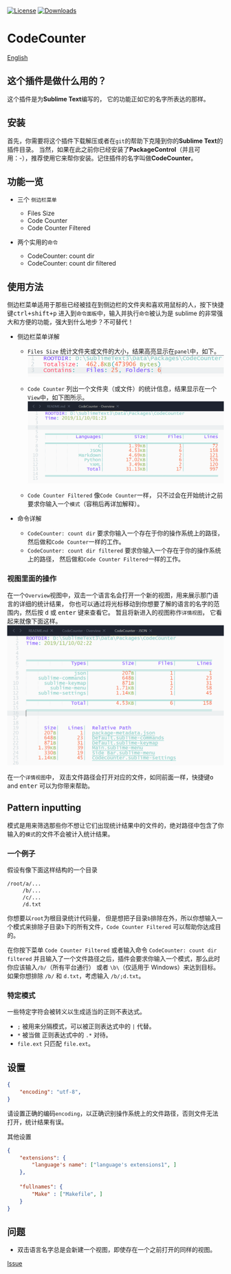 [![License][license-image]](/LICENSE)
[![Downloads][packagecontrol-image]][packagecontrol-link]


# CodeCounter
[English](README.md)

## 这个插件是做什么用的？
这个插件是为**Sublime Text**编写的， 它的功能正如它的名字所表达的那样。


## 安装
首先，你需要将这个插件下载解压或者在`git`的帮助下克隆到你的**Sublime Text**的插件目录。
当然，如果在此之前你已经安装了**PackageControl**（并且可用：-），推荐使用它来帮你安装。记住插件的名字叫做**CodeCounter**。


## 功能一览
- 三个 `侧边栏菜单`
   * Files Size
   * Code Counter
   * Code Counter Filtered

- 两个实用的`命令`
   * CodeCounter: count dir
   * CodeCounter: count dir filtered


## 使用方法

侧边栏菜单适用于那些已经被挂在到侧边栏的文件夹和喜欢用鼠标的人，按下快捷键<kbd>ctrl+shift+p</kbd> 进入到`命令面板`中，输入并执行`命令`被认为是 sublime 的非常强大和方便的功能，强大到什么地步？不可替代！

- 侧边栏菜单详解
    * `Files Size` 统计文件夹或文件的大小，结果高亮显示在`panel`中，如下。
      ![Files size](image/files_size.png)

    * `Code Counter` 列出一个文件夹（或文件）的统计信息，结果显示在一个`View`中，如下图所示。
      ![Overview](image/overview.png)

    * `Code Counter Filtered` 像`Code Counter`一样， 只不过会在开始统计之前要求你输入一个`模式`（容稍后再详加解释）。

- 命令详解
    * `CodeCounter: count dir` 要求你输入一个存在于你的操作系统上的路径，然后做和`Code Counter`一样的工作。
    * `CodeCounter: count dir filtered` 要求你输入一个存在于你的操作系统上的路径， 然后做和`Code Counter Filtered`一样的工作。

### 视图里面的操作
在一个`Overview`视图中，双击一个语言名会打开一个新的视图，用来展示那门语言的详细的统计结果， 你也可以通过将光标移动到你想要了解的语言的名字的范围内，然后按 <kbd>d</kbd> 或 <kbd>enter</kbd> 键来查看它。 暂且将新进入的视图称作`详情视图`， 它看起来就像下面这样。
![Detail](image/detail.png)

在一个`详情视图`中， 双击文件路径会打开对应的文件，如同前面一样，快捷键<kbd>o</kbd> and <kbd>enter</kbd> 可以为你带来帮助。


## Pattern inputting
<!-- 考虑做成相对根目录的路径，因为根目录可能包含了`pattern` -->
模式是用来筛选那些你不想让它们出现统计结果中的文件的，绝对路径中包含了你输入的`模式`的文件不会被计入统计结果。


### 一个例子
假设有像下面这样结构的一个目录
```
/root/a/...
     /b/...
     /c/...
     /d.txt
```
你想要以`root`为根目录统计代码量， 但是想把子目录`b`排除在外，所以你想输入一个模式来排除子目录`b`下的所有文件，`Code Counter Filtered` 可以帮助你达成目的。

在你按下菜单 `Code Counter Filtered` 或者输入命令 `CodeCounter: count dir filtered` 并且输入了一个文件路径之后，插件会要求你输入一个模式，那么此时你应该输入`/b/`（所有平台通行） 或者 `\b\`（仅适用于 Windows）来达到目标。 如果你想排除 `/b/` 和 `d.txt`，考虑输入 `/b/;d.txt`。

### 特定模式
一些特定字符会被转义以生成适当的正则不表达式。
- `;` 被用来分隔模式，可以被正则表达式中的 `|` 代替。
- `*` 被当做 正则表达式中的 `.*` 对待。
- `file.ext` 只匹配 `file.ext`。


## 设置
```json
{
    "encoding": "utf-8",
}
```
请设置正确的编码`encoding`，以正确识别操作系统上的文件路径，否则文件无法打开，统计结果有误。

其他设置
```json
{
    "extensions": {
        "language's name": ["language's extensions1", ]
    },

    "fullnames": {
        "Make" : ["Makefile", ]
    }
}
```


## 问题
- 双击语言名字总是会新建一个视图，即使存在一个之前打开的同样的视图。


[Issue](https://github.com/absop/CodeCounter/issues)

[license-image]: https://img.shields.io/badge/license-MIT-blue.svg
[packagecontrol-image]: https://img.shields.io/packagecontrol/dt/CodeCounter.svg
[packagecontrol-link]: https://packagecontrol.io/packages/CodeCounter

